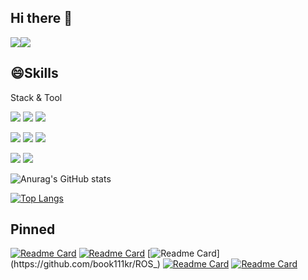 ## Hi there 👋
<img src="https://img.shields.io/badge/IOS-white?logo=apple&logoColor=black"/><img src="https://img.shields.io/badge/slack-red?logo=slack&logoColor=white"/>
<!--
**book111kr/book111kr** is a ✨ _special_ ✨ repository because its `README.md` (this file) appears on your GitHub profile.

Here are some ideas to get you started:

- 🔭 I’m currently working on ...
- 🌱 I’m currently learning ...
- 👯 I’m looking to collaborate on ...
- 🤔 I’m looking for help with ...
- 💬 Ask me about ...
- 📫 How to reach me: ...
- 😄 Pronouns: ...Open_CV
- ⚡ Fun fact: ...
-->
## 😄Skills
Stack & Tool

<img src="https://img.shields.io/badge/Ubuntu-orange?logo=ubuntu&logoColor=white"/> <img src="https://img.shields.io/badge/ROS-black?logo=ros&logoColor=white"/> <img src="https://img.shields.io/badge/ARDUINO-white?logo=arduino&logoColor=green"/>

<img src="https://img.shields.io/badge/C++-green?logo=C++&logoColor=white"/> <img src="https://img.shields.io/badge/C-green?logo=c&logoColor=white"/> <img src="https://img.shields.io/badge/Python-blue?logo=python&logoColor=white"/>

<img src="https://img.shields.io/badge/CODE-blue?logo=visualstudio&logoColor=white"/> <img src="https://img.shields.io/badge/jupyter-orange?logo=jupyter&logoColor=white"/>

![Anurag's GitHub stats](https://github-readme-stats.vercel.app/api?username=book111kr&show_icons=true&theme=radical)

[![Top Langs](https://github-readme-stats.vercel.app/api/top-langs/?username=book111kr)](https://github.com/book111kr/github-readme-stats)



## Pinned
[![Readme Card](https://github-readme-stats.vercel.app/api/pin/?username=book111kr&repo=my_Cmake)](https://github.com/book111kr/my_Cmake)
[![Readme Card](https://github-readme-stats.vercel.app/api/pin/?username=book111kr&repo=deep_Learning)](https://github.com/book111kr/deep_Learning)
[![Readme Card](https://github-readme-stats.vercel.app/api/pin/?username=book111kr&repo=ROS_)](https://github.com/book111kr/ROS_)
[![Readme Card](https://github-readme-stats.vercel.app/api/pin/?username=book111kr&repo=machine_Learning)](https://github.com/book111kr/machine_Learning)
[![Readme Card](https://github-readme-stats.vercel.app/api/pin/?username=book111kr&repo=Open_CV)](https://github.com/book111kr/Open_CV)


